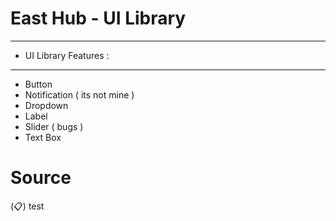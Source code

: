 # East Hub - UI Library

-----------------------
- UI Library Features :
-----------------------

- Button
- Notification ( its not mine )
- Dropdown
- Label
- Slider ( bugs )
- Text Box

# Source

(📋) test
